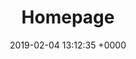 ---
title: Homepage
date: 2019-02-04 13:12:35 +0000
top_hero:
  title: Ultralight service mesh for Kubernetes and beyond
  description: Linkerd gives you observability, reliability, and security for your
    microservices — with no code change required.
  image: "/uploads/image-15.png"
  buttons:
  - caption: Get Started
    url: /2/getting-started
  - caption: Join the Community
    url: /community
  image_on_the_right: false
announcement_banner:
  description: 2.2.1 is out now! Get the newest version. [Download now >](https://github.com/linkerd/linkerd2/releases/)
description: Linkerd is a transparent proxy that adds service discovery, routing,
  failure handling, and visibility to modern software applications
keywords:
- cloud native applications
outputs:
- html
tweets:
  title: Engineers Love Linkerd
  tweets:
  - '1091591745870139392'
  - '1119355096066867201'
  - '1130464989834293249'
  - '1130973416775983104'
  tweets_md: ''
event_pictures: []
features_list:
  items:
  - title: Thriving open source community
    description: "Linkerd is 100% Apache-licensed, with an incredibly fast-growing,
      active, and friendly community.  \n[Come join the fun](https://slack.linkerd.io/)!"
    image: "/uploads/value-props/foss.svg"
  - title: Ultralight and ultra fast
    description: Built in Rust, Linkerd's data plane proxies are incredibly small
      (<10 mb) and blazing fast (p99 < 1ms).
    image: "/uploads/value-props/quill-circle.svg"
  - title: Simple, minimalist design
    description: No complex APIs or configuration. For most applications, Linkerd
      will "just work" out of the box.
    image: "/uploads/value-props/lego.svg"
  - title: Installs in seconds with zero config
    description: Linkerd's control plane installs into a single namespace, and services
      can be safely added to the mesh, one at a time.
    image: "/uploads/value-props/stopwatch.svg"
  - title: Deep Runtime Diagnostics
    description: Get a comprehensive suite of diagnostic tools, including automatic
      service dependency maps and live traffic samples.
    image: "/uploads/value-props/stethoscope.svg"
  - title: Actionable service metrics
    description: Best-in-class observability allows you to monitor golden metrics—success
      rate, request volume, and latency—for every service.
    image: "/uploads/value-props/graph.svg"
  buttons:
  - caption: Get Started
    url: https://linkerd.io/choose-your-platform/
companies_title:
companies:
- image: "/uploads/logos/blue/expedia.svg"
  link: https://www.expedia.com
- image: "/uploads/logos/blue/offerup.svg"
  link: https://offerup.com/
- image: "/uploads/logos/blue/webex.svg"
  link: https://www.webex.com/
- image: "/uploads/logos/blue/ask.svg"
  link: https://ask.com/
- image: "/uploads/logos/blue/bigcommerce.svg"
  link: https://www.bigcommerce.com/
- image: "/uploads/logos/blue/chase.svg"
  link: https://www.chase.com/
- image: "/uploads/logos/blue/comcast.svg"
  link: https://www.xfinity.com/
- image: "/uploads/logos/blue/ebay.svg"
  link: https://www.ebay.com/
- image: "/uploads/logos/blue/godaddy.svg"
  link: https://godaddy.com/
- image: "/uploads/logos/blue/walmart.svg"
  link: https://www.walmart.com/
- image: "/uploads/logos/blue/planet.svg"
  link: https://www.planet.com/
- image: "/uploads/logos/blue/strava.svg"
  link: https://www.strava.com/
foundation_member_banner:
  title: Linkerd is a CNCF member project
  image: "/uploads/CNCF_Alternate_Pantone.png"

---